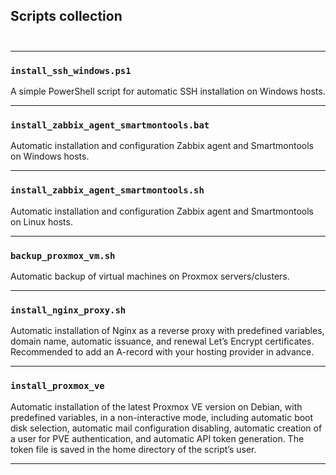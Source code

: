## Scripts collection<br><br>
______
### `install_ssh_windows.ps1`<br>
A simple PowerShell script for automatic SSH installation on Windows hosts.<br>
______
### `install_zabbix_agent_smartmontools.bat`<br>
Automatic installation and configuration Zabbix agent and Smartmontools on Windows hosts. <br>
______
### `install_zabbix_agent_smartmontools.sh`<br>
Automatic installation and configuration Zabbix agent and Smartmontools on Linux hosts.<br>
______
### `backup_proxmox_vm.sh`<br>
Automatic backup of virtual machines on Proxmox servers/clusters.<br>
______
### `install_nginx_proxy.sh`<br>
Automatic installation of Nginx as a reverse proxy with predefined variables, domain name, automatic issuance, and renewal Let’s Encrypt certificates. Recommended to add an A-record with your hosting provider in advance.
______
### `install_proxmox_ve`<br>
Automatic installation of the latest Proxmox VE version on Debian, with predefined variables, in a non-interactive mode, including automatic boot disk selection, automatic mail configuration disabling, automatic creation of a user for PVE authentication, and automatic API token generation. The token file is saved in the home directory of the script’s user.
______